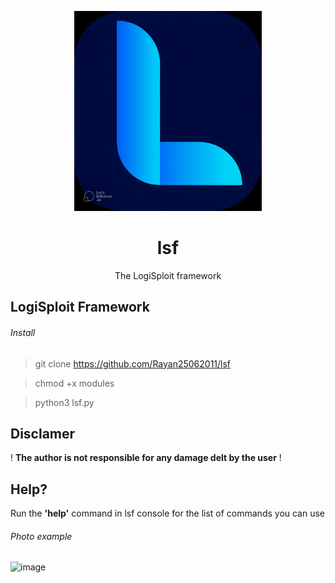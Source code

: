 <p align="center">
  <img src="officialLlogox2.jpg" width="300">
  <h1 align="center">lsf</h1>
  <p align="center">The LogiSploit framework</p>
</p>




## LogiSploit Framework


###### Install
> git clone https://github.com/Rayan25062011/lsf

> chmod +x modules

> python3 lsf.py



## Disclamer
! **The author is not responsible for any damage delt by the user** !


## Help?
Run the **'help'** command in lsf console for the list of commands you can use


###### Photo example


![image](https://user-images.githubusercontent.com/101386337/229138049-4209b1a1-f17b-46bf-a0aa-641ac4f18e70.jpeg)
